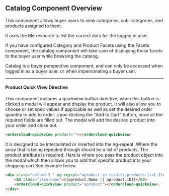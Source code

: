 ## Catalog Component Overview

This component allows buyer users to view categories, sub-categories, and products assigned to them.

It uses the Me resource to list the correct data for the logged in user.

If you have configured Category and Product Facets using the Facets component, the catalog component will take care of displaying those facets to the buyer user while browsing the catalog.

Catalog is a buyer perspective component, and can only be accessed when logged in as a buyer user, or when impersonating a buyer user.



----
#### Product Quick View Directive

This component  includes a quickview button directive, when this button is clicked a modal will appear and display the product. It will also allow you to choose or set spec values if applicable as well as set the desired order quantity to add to order. Upon clicking the "Add to Cart" button, once all the required fields are filled out. The modal will add the desired product into your order and close out.

```html
<ordercloud-quickview product=""></ordercloud-quickview>
```

It is designed to be interpolated or inserted into the ng-repeat .Where the array that is being repeated through should be a list of products.
The product attribute is required. Here is where you pass the product object into the modal which then allows you to add that specific product into your shopping cart.See example below.

```html
<div class="col-md-3 " ng-repeat="aproduct in results.products.list.Items">
    <h3 class="item-name">{{aproduct.Name || aproduct.ID}}</h3>
    <ordercloud-quickview product="aproduct"></ordercloud-quickview>. 
</div>
```